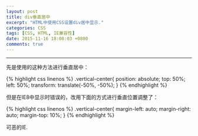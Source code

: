 ```yaml
---
layout: post
title: div垂直居中
excerpt: "HTML中使用CSS设置div居中显示."
categories: CSS
tags: [CSS, HTML, IE兼容性]
date: 2015-11-16 18:08:03 +0800
comments: true
---
```

---

先是使用的这种方法进行垂直居中：

{% highlight css linenos %}
.vertical-center{
    position: absolute;
    top: 50%;
    left: 50%;
    transform: translate(-50%, -50%);
}
{% endhighlight %}


但是在IE8中显示时错误的，改用下面的方式进行垂直位置调整了：

{% highlight css linenos %}
.vertical-center{
    margin-left: auto;
    margin-right: auto;
    margin-top: 10%;
}
{% endhighlight %}

可恶的IE.
